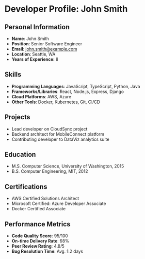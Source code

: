 # Developer Profile: John Smith

## Personal Information
- **Name**: John Smith
- **Position**: Senior Software Engineer
- **Email**: john.smith@example.com
- **Location**: Seattle, WA
- **Years of Experience**: 8

## Skills
- **Programming Languages**: JavaScript, TypeScript, Python, Java
- **Frameworks/Libraries**: React, Node.js, Express, Django
- **Cloud Platforms**: AWS, Azure
- **Other Tools**: Docker, Kubernetes, Git, CI/CD

## Projects
- Lead developer on CloudSync project
- Backend architect for MobileConnect platform
- Contributing developer to DataViz analytics suite

## Education
- M.S. Computer Science, University of Washington, 2015
- B.S. Computer Engineering, MIT, 2012

## Certifications
- AWS Certified Solutions Architect
- Microsoft Certified: Azure Developer Associate
- Docker Certified Associate

## Performance Metrics
- **Code Quality Score**: 95/100
- **On-time Delivery Rate**: 98%
- **Peer Review Rating**: 4.8/5
- **Bug Resolution Time**: Avg. 1.2 days